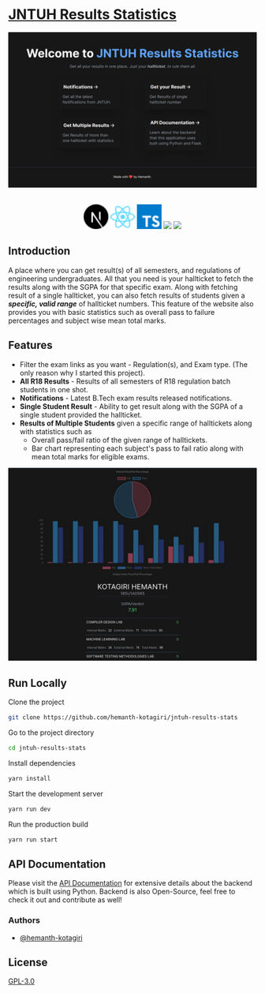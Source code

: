 # [ JNTUH Results Statistics ](https://jntuh-results-stats.vercel.app)

<img src="./homepage.png">
<br>
<br>

<p align="center">
<code><img height="50" src="https://raw.githubusercontent.com/Neikan/Neikan/master/img/icons/NextJS.svg"></code>
<code><img height="50" src="https://raw.githubusercontent.com/Neikan/Neikan/master/img/icons/React.svg"></code>
<code><img height="50" src="https://raw.githubusercontent.com/Neikan/Neikan/master/img/icons/Typescript.svg"></code>
<code><img height="50" src="https://avatars.githubusercontent.com/u/67109815?s=200&v=4"></code>
<code><img height="50" src="https://www.chartjs.org/img/chartjs-logo.svg"></code>
</p>

## Introduction

A place where you can get result(s) of all semesters, and regulations of
engineering undergraduates. All that you need is your hallticket to fetch the
results along with the SGPA for that specific exam. Along with fetching result
of a single hallticket, you can also fetch results of students given a
**_specific, valid range_** of hallticket numbers. This feature of the website
also provides you with basic statistics such as overall pass to failure
percentages and subject wise mean total marks.

## Features

- Filter the exam links as you want - Regulation(s), and Exam type. (The only
  reason why I started this project).
- **All R18 Results** - Results of all semesters of R18 regulation batch students in one shot.
- **Notifications** - Latest B.Tech exam results released notifications.
- **Single Student Result** - Ability to get result along with the SGPA of a single student provided the hallticket.
- **Results of Multiple Students** given a specific range of halltickets along with statistics such as
  - Overall pass/fail ratio of the given range of halltickets.
  - Bar chart representing each subject's pass to fail ratio along with mean total marks for eligible exams.

<img src="./multiple-results-stats.jpg">

## Run Locally

Clone the project

```bash
git clone https://github.com/hemanth-kotagiri/jntuh-results-stats
```

Go to the project directory

```bash
cd jntuh-results-stats
```

Install dependencies

```bash
yarn install
```

Start the development server

```bash
yarn run dev
```

Run the production build

```bash
yarn run start
```

## API Documentation

Please visit the [API
Documentation](https://hemanth-kotagiri.github.io/sgpa-rest-api-docs) for
extensive details about the backend which is built using Python. Backend is
also Open-Source, feel free to check it out and contribute as well!

### Authors

- [@hemanth-kotagiri](https://www.github.com/hemanth-kotagiri)

## License

[GPL-3.0](./LICENSE)
